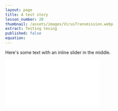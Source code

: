 ```yaml
---
layout: page
title: A test story
lesson_number: 20
thumbnail: /assets/images/VirusTransmission.webp
extract: Testing tesing
published: false
equation:
---
```


Here's some text with an inline slider <vpde-slider iframe="sim" name="V" min=0 max=40 value=20></vpde-slider> in the middle. 

<iframe id="sim" class="sim" src="/sim/?preset=CovidInARoom&story&sf=1&noop" frameborder="0"></iframe>
